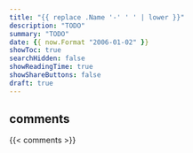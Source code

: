 ```yaml
---
title: "{{ replace .Name '-' ' ' | lower }}"
description: "TODO"
summary: "TODO"
date: {{ now.Format "2006-01-02" }}
showToc: true
searchHidden: false
showReadingTime: true
showShareButtons: false
draft: true
---
```


## comments

{{< comments >}}
